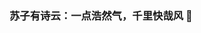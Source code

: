 ### 苏子有诗云：一点浩然气，千里快哉风 👋
<!--<img align="right" width="200" src="https://img.keaitupian.cn/newupload/03/1679109430600331.jpg"> -->

<!--
**HaoRangQi/HaoRangQi** is a ✨ _special_ ✨ repository because its `README.md` (this file) appears on your GitHub profile.

Here are some ideas to get you started:

- 🔭 I’m currently working on ...
- 🌱 I’m currently learning ...
- 👯 I’m looking to collaborate on ...
- 🤔 I’m looking for help with ...
- 💬 Ask me about ...
- 📫 How to reach me: ...
- 😄 Pronouns: ...
- ⚡ Fun fact: ...
-->
